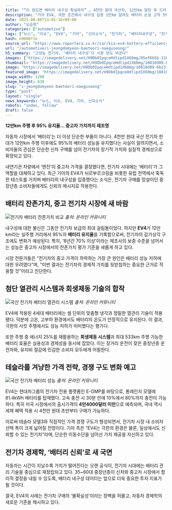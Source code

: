 ```yaml
---
title: "“이 정도면 배터리 내구성 확실하지” … 4천만 원대 국산차, 12만km 달린 후 드러난 ‘95% 유지율’에 ‘깜짝’"
description: "기아 EV4, 극한 조건에서 내구성 입증 1만km 달려도 배터리 손실 고작 5% ..."
date: 2025-08-06T13:01:16+09:00
author: "오승희"
categories: ["automotive"]
tags: ["뉴스", "이슈", "EV4", "기아", "신차소식", "전기차", "배터리내구성", "전기차시장경쟁력"]
hash: e9606f1e
source_url: "https://www.reportera.co.kr/car/kia-ev4-battery-efficiency/"
url: "/automotive/i-jeongdomyeon-baeteori-naeguseong/"
h5_summary: "고성능 전기차, ‘배터리 내구성’이 시장 판도 바꾼다"
images: ["https://imagedelivery.net/H9Db0IpqceHdtipd1X60mg/05ef6b5b-110c-4aba-3345-5259b7dd3300/public", "https://imagedelivery.net/H9Db0IpqceHdtipd1X60mg/dc2a9b0a-9e71-4f6e-38c7-0782b280cd00/public", "https://imagedelivery.net/H9Db0IpqceHdtipd1X60mg/10810d89-6b13-4969-2781-489ea246a400/public", "https://imagedelivery.net/H9Db0IpqceHdtipd1X60mg/1a4e76f0-5362-4aab-9f27-4083f56a3300/public"]
thumbnail: "https://imagedelivery.net/H9Db0IpqceHdtipd1X60mg/10810d89-6b13-4969-2781-489ea246a400/public"
image: "https://imagedelivery.net/H9Db0IpqceHdtipd1X60mg/10810d89-6b13-4969-2781-489ea246a400/public"
featured_image: "https://imagedelivery.net/H9Db0IpqceHdtipd1X60mg/10810d89-6b13-4969-2781-489ea246a400/public"
image_width: 1200
image_height: 630
slug: "i-jeongdomyeon-baeteori-naeguseong"
type: "post"
layout: "single"
news_keywords: "뉴스, 이슈, EV4, 기아, 신차소식"
robots: "index, follow"
draft: false
---
```


**12만km 주행 후 95% 유지율… 중고차 가치까지 재조명**

자동차 시장에서 ‘배터리’는 더 이상 단순한 부품이 아니다. 4천만 원대 국산 전기차 한 대가 12만km 주행 이후에도 95%의 배터리 성능을 유지했다는 사실이 알려지면서, 소비자들의 관심은 단순한 신차 구매를 넘어 전기차의 장기적 가치와 실질적 경제성으로 확장되고 있다.

내연기관 차량에서 ‘엔진’이 중고차 가격을 결정했다면, 전기차 시대에는 ‘배터리’가 그 역할을 대체하고 있다. 최근 기아의 EV4가 뉘르부르크링을 비롯한 유럽 전역에서 혹독한 테스트를 거치며 배터리의 내구성을 입증했다는 소식은, 전기차 구매를 망설이던 중장년층 소비자들에게도 신뢰의 메시지로 작용한다.

## 배터리 잔존가치, 중고 전기차 시장에 새 바람

![전기차 배터리 잔존가치 비교](https://imagedelivery.net/H9Db0IpqceHdtipd1X60mg/1a4e76f0-5362-4aab-9f27-4083f56a3300/public)
*출처: 온라인 커뮤니티*


내구성에 대한 불신은 그동안 전기차 보급의 최대 걸림돌이었다. 하지만 **EV4**가 12만km라는 실주행 거리에서 95%의 **배터리 유지율**을 기록함으로써, 전기차의 감가상각 구조에도 변화가 예상된다. 특히, ‘8년간 70% 이상’이라는 제조사의 보증 수준을 넘어서는 성능은 중고차 시장에서의 잔존가치 평가 기준을 새롭게 하고 있다.

시장 전문가들은 “전기차의 중고 가격이 하락하는 가장 큰 원인은 배터리 성능 저하에 대한 우려였다”며, “이번 결과는 전기차의 경제적 가치를 뒷받침하는 중요한 근거로 작용할 것”이라고 진단한다.

## 첨단 열관리 시스템과 회생제동 기술의 합작

![국산 전기차 배터리 열관리 시스템](https://imagedelivery.net/H9Db0IpqceHdtipd1X60mg/05ef6b5b-110c-4aba-3345-5259b7dd3300/public)
*출처: 온라인 커뮤니티*


EV4에 적용된 4세대 배터리에는 셀 단위의 맞춤형 냉각과 정밀한 열관리 기술이 적용됐다. 덕분에 고온, 고부하 환경에서도 배터리의 온도가 안정적으로 유지된다. 이 결과, 극한의 서킷 주행에서도 성능 저하가 미미했다는 평가다.

또한 주행 중 에너지 25%를 재활용하는 **회생제동 시스템**과 최대 533km 주행 가능한 배터리 효율은 실용성과 경제성을 동시에 잡았다. 이는 장거리 운전이 잦은 중장년층 운전자와, 유지비 절감에 민감한 소비자 모두에게 어필한다.

## 테슬라를 겨냥한 가격 전략, 경쟁 구도 변화 예고

![국산 전기차 배터리 성능](https://imagedelivery.net/H9Db0IpqceHdtipd1X60mg/dc2a9b0a-9e71-4f6e-38c7-0782b280cd00/public)
*출처: 온라인 커뮤니티*


EV4는 현대차그룹의 전기차 전용 플랫폼인 E-GMP를 바탕으로, 롱레인지 모델에 81.4kWh 배터리를 탑재했다. 고속 충전 시 30분 만에 10%에서 80%까지 충전이 가능하다. 특히 미국 시장에서의 출시가격이 **4만4000달러 미만**으로 예측되며, 국내 역시 세제 혜택 적용 시 4천만 원대 초반부터 구매가 가능하다.

이로써 테슬라 모델3와 직접적인 가격 경쟁 구도가 형성되면서, 전기차 시장 내 소비자 선택 폭이 크게 넓어질 전망이다. 기아 측은 “EV4는 극한의 환경은 물론, 일상에서도 신뢰할 수 있는 전기차”라며, 단순한 이동수단을 넘어선 가치 제공을 자신하고 있다.

## 전기차 경제학, ‘배터리 신뢰’로 새 국면

자동차는 시간이 지날수록 가치가 떨어진다는 오랜 공식이, 전기차 시대에는 배터리 관리 기술을 중심으로 재정립되고 있다. 35~60대 중장년층이 신차와 중고차 시장에서 합리적 결정을 내릴 수 있도록, 배터리 내구성 데이터는 앞으로 더욱 중요한 투자 지표가 될 것이다.

결국, EV4의 사례는 전기차 구매의 ‘불확실성’이라는 장벽을 허물고, 자동차 경제학의 새로운 기준을 제시하고 있다.
